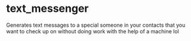 # text_messenger
Generates text messages to a special someone in your contacts that you want to check up on without doing work with the help of a machine lol 
